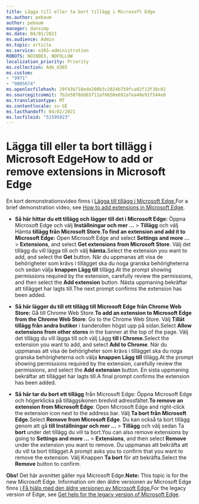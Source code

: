 ```yaml
---
title: Lägga till eller ta bort tillägg i Microsoft Edge
ms.author: pebaum
author: pebaum
manager: dansimp
ms.date: 04/01/2021
ms.audience: Admin
ms.topic: article
ms.service: o365-administration
ROBOTS: NOINDEX, NOFOLLOW
localization_priority: Priority
ms.collection: Adm_O365
ms.custom:
- "9971"
- "9005674"
ms.openlocfilehash: 29f43b718ede200b3c2024b759fca02f13f38c02
ms.sourcegitcommit: 7b2e5078dd65f11af6650e692a7ea48e91f544e0
ms.translationtype: MT
ms.contentlocale: sv-SE
ms.lasthandoff: 04/02/2021
ms.locfileid: "51595923"
---
```

# <a name="how-to-add-or-remove-extensions-in-microsoft-edge"></a><span data-ttu-id="1aeed-102">Lägga till eller ta bort tillägg i Microsoft Edge</span><span class="sxs-lookup"><span data-stu-id="1aeed-102">How to add or remove extensions in Microsoft Edge</span></span>

<span data-ttu-id="1aeed-103">En kort demonstrationsvideo finns i [Lägga till tillägg i Microsoft Edge.](https://support.microsoft.com/help/4027935/windows-10-add-or-remove-browser-extensions)</span><span class="sxs-lookup"><span data-stu-id="1aeed-103">For a brief demonstration video, see [How to add extensions in Microsoft Edge](https://support.microsoft.com/help/4027935/windows-10-add-or-remove-browser-extensions).</span></span>

- <span data-ttu-id="1aeed-104">**Så här hittar du ett tillägg och lägger till det i Microsoft Edge:** Öppna Microsoft Edge och välj **Inställningar och mer ...**  >  **Tillägg** och välj Hämta **tillägg från Microsoft Store.**</span><span class="sxs-lookup"><span data-stu-id="1aeed-104">**To find an extension and add it to Microsoft Edge:** Open Microsoft Edge and select **Settings and more ...** > **Extensions**, and select **Get extensions from Microsoft Store**.</span></span> <span data-ttu-id="1aeed-105">Välj det tillägg du vill lägga till och välj **hämta.**</span><span class="sxs-lookup"><span data-stu-id="1aeed-105">Select the extension you want to add, and select the **Get** button.</span></span> <span data-ttu-id="1aeed-106">När du uppmanas att visa de behörigheter som krävs i tillägget ska du noga granska behörigheterna och sedan välja **knappen Lägg till** tillägg.</span><span class="sxs-lookup"><span data-stu-id="1aeed-106">At the prompt showing permissions required by the extension, carefully review the permissions, and then select the **Add extension** button.</span></span> <span data-ttu-id="1aeed-107">Nästa uppmaning bekräftar att tillägget har lagts till.</span><span class="sxs-lookup"><span data-stu-id="1aeed-107">The next prompt confirms the extension has been added.</span></span>

- <span data-ttu-id="1aeed-108">**Så här lägger du till ett tillägg till Microsoft Edge från Chrome Web Store:** Gå till Chrome Web Store.</span><span class="sxs-lookup"><span data-stu-id="1aeed-108">**To add an extension to Microsoft Edge from the Chrome Web Store**: Go to the Chrome Web Store.</span></span> <span data-ttu-id="1aeed-109">Välj **Tillåt tillägg från andra butiker** i banderollen högst upp på sidan.</span><span class="sxs-lookup"><span data-stu-id="1aeed-109">Select **Allow extensions from other stores** in the banner at the top of the page.</span></span> <span data-ttu-id="1aeed-110">Välj det tillägg du vill lägga till och välj Lägg **till i Chrome.**</span><span class="sxs-lookup"><span data-stu-id="1aeed-110">Select the extension you want to add, and select **Add to Chrome**.</span></span> <span data-ttu-id="1aeed-111">När du uppmanas att visa de behörigheter som krävs i tillägget ska du noga granska behörigheterna och välja **knappen Lägg till** tillägg.</span><span class="sxs-lookup"><span data-stu-id="1aeed-111">At the prompt showing permissions required by the extension, carefully review the permissions, and select the **Add extension** button.</span></span> <span data-ttu-id="1aeed-112">En sista uppmaning bekräftar att tillägget har lagts till.</span><span class="sxs-lookup"><span data-stu-id="1aeed-112">A final prompt confirms the extension has been added.</span></span>

- <span data-ttu-id="1aeed-113">**Så här tar du bort ett tillägg** från Microsoft Edge: Öppna Microsoft Edge och högerklicka på tilläggsikonen bredvid adressfältet.</span><span class="sxs-lookup"><span data-stu-id="1aeed-113">**To remove an extension from Microsoft Edge**: Open Microsoft Edge and right-click the extension icon next to the address bar.</span></span> <span data-ttu-id="1aeed-114">Välj **Ta bort från Microsoft Edge.**</span><span class="sxs-lookup"><span data-stu-id="1aeed-114">Select **Remove from Microsoft Edge**.</span></span> <span data-ttu-id="1aeed-115">Du kan också ta bort tillägg genom att gå **till Inställningar och mer ...**  >  **Tillägg** och välj sedan Ta **bort** under det tillägg du vill ta bort.</span><span class="sxs-lookup"><span data-stu-id="1aeed-115">You can also remove extensions by going to **Settings and more ...** > **Extensions**, and then select **Remove** under the extension you want to remove.</span></span> <span data-ttu-id="1aeed-116">Du uppmanas att bekräfta att du vill ta bort tillägget.</span><span class="sxs-lookup"><span data-stu-id="1aeed-116">A prompt asks you to confirm that you want to remove the extension.</span></span> <span data-ttu-id="1aeed-117">Välj Knappen **Ta bort** för att bekräfta.</span><span class="sxs-lookup"><span data-stu-id="1aeed-117">Select the **Remove** button to confirm.</span></span>

<span data-ttu-id="1aeed-118">**Obs!** Det här avsnittet gäller nya Microsoft Edge.</span><span class="sxs-lookup"><span data-stu-id="1aeed-118">**Note:** This topic is for the new Microsoft Edge.</span></span> <span data-ttu-id="1aeed-119">Information om den äldre versionen av Microsoft Edge finns [i Få hjälp med den äldre versionen av Microsoft Edge.](https://support.microsoft.com/hub/4522743/microsoft-edge-help)</span><span class="sxs-lookup"><span data-stu-id="1aeed-119">For the legacy version of Edge, see [Get help for the legacy version of Microsoft Edge](https://support.microsoft.com/hub/4522743/microsoft-edge-help).</span></span>